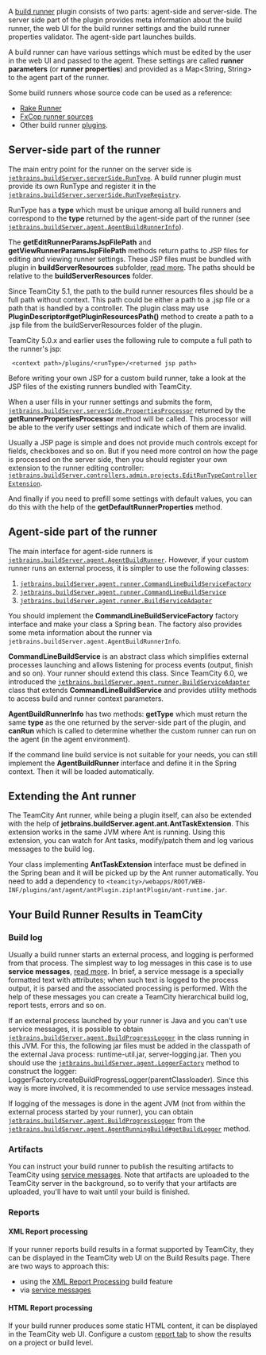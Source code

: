 [//]: # (title: Build Runner Plugin)
[//]: # (auxiliary-id: Build+Runner+Plugin.html)



A [build runner](https://www.jetbrains.com/help/teamcity/?build-runner) plugin consists of two parts: agent\-side and server\-side. The server side part of the plugin provides meta information about the build runner, the web UI for the build runner settings and the build runner properties validator. The agent\-side part launches builds.


A build runner can have various settings which must be edited by the user in the web UI and passed to the agent. These settings are called __runner parameters__ (or __runner properties__) and provided as a Map&lt;String, String&gt; to the agent part of the runner.

<tip>

Some build runners whose source code can be used as a reference:
* [Rake Runner](https://github.com/JetBrains/teamcity-rake)
* [FxCop runner sources](https://github.com/JetBrains/teamcity-fxcop)
* Other build runner [plugins](https://plugins.jetbrains.com/teamcity).
</tip>

## Server-side part of the runner

The main entry point for the runner on the server side is [`jetbrains.buildServer.serverSide.RunType`](http://javadoc.jetbrains.net/teamcity/openapi/current/jetbrains/buildServer/serverSide/RunType.html). A build runner plugin must provide its own RunType and register it in the [`jetbrains.buildServer.serverSide.RunTypeRegistry`](http://javadoc.jetbrains.net/teamcity/openapi/current/jetbrains/buildServer/serverSide/RunTypeRegistry.html).

RunType has a __type__ which must be unique among all build runners and correspond to the __type__ returned by the agent\-side part of the runner (see [`jetbrains.buildServer.agent.AgentBuildRunnerInfo`](http://javadoc.jetbrains.net/teamcity/openapi/current/jetbrains/buildServer/agent/AgentBuildRunnerInfo.html)).

The __getEditRunnerParamsJspFilePath__ and __getViewRunnerParamsJspFilePath__ methods return paths to JSP files for editing and viewing runner settings. These JSP files must be bundled with plugin in __buildServerResources__ subfolder, [read more](plugins-packaging.md#PluginsPackaging-WebResourcesPackaging). The paths should be relative to the __buildServerResources__ folder.

<note>

Since TeamCity 5.1, the path to the build runner resources files should be a full path without context. This path could be either a path to a .jsp file or a path that is handled by a controller. The plugin class may use __PluginDescriptor#getPluginResourcesPath()__ method to create a path to a .jsp file from the buildServerResources folder of the plugin.
</note>

<note>

TeamCity 5.0.x and earlier uses the following rule to compute a full path to the runner's jsp:


```shell
 <context path>/plugins/<runType>/<returned jsp path>

```


</note>

<tip>

Before writing your own JSP for a custom build runner, take a look at the JSP files of the existing runners bundled with TeamCity.
</tip>

When a user fills in your runner settings and submits the form, [`jetbrains.buildServer.serverSide.PropertiesProcessor`](http://javadoc.jetbrains.net/teamcity/openapi/current/jetbrains/buildServer/serverSide/PropertiesProcessor.html) returned by the __getRunnerPropertiesProcessor__ method will be called. This processor will be able to the verify user settings and indicate which of them are invalid.

Usually a JSP page is simple and does not provide much controls except for fields, checkboxes and so on. But if you need more control on how the page is processed on the server side, then you should register your own extension to the runner editing controller: [`jetbrains.buildServer.controllers.admin.projects.EditRunTypeControllerExtension`](http://javadoc.jetbrains.net/teamcity/openapi/current/jetbrains/buildServer/controllers/admin/projects/EditRunTypeControllerExtension.html).

And finally if you need to prefill some settings with default values, you can do this with the help of the __getDefaultRunnerProperties__ method.

## Agent-side part of the runner

The main interface for agent\-side runners is [`jetbrains.buildServer.agent.AgentBuildRunner`](http://javadoc.jetbrains.net/teamcity/openapi/current/jetbrains/buildServer/agent/AgentBuildRunner.html). However, if your custom runner runs an external process, it is simpler to use the following classes:
1. [`jetbrains.buildServer.agent.runner.CommandLineBuildServiceFactory`](http://javadoc.jetbrains.net/teamcity/openapi/current/jetbrains/buildServer/agent/runner/CommandLineBuildServiceFactory.html)
2. [`jetbrains.buildServer.agent.runner.CommandLineBuildService`](http://javadoc.jetbrains.net/teamcity/openapi/current/jetbrains/buildServer/agent/runner/CommandLineBuildService.html)
3. [`jetbrains.buildServer.agent.runner.BuildServiceAdapter`](http://javadoc.jetbrains.net/teamcity/openapi/current/jetbrains/buildServer/agent/runner/BuildServiceAdapter.html)

You should implement the __CommandLineBuildServiceFactory__ factory interface and make your class a Spring bean. The factory also provides some meta information about the runner via `jetbrains.buildServer.agent.AgentBuildRunnerInfo`.

__CommandLineBuildService__ is an abstract class which simplifies external processes launching and allows listening for process events (output, finish and so on). Your runner should extend this class. Since TeamCity 6.0, we introduced the [`jetbrains.buildServer.agent.runner.BuildServiceAdapter`](http://javadoc.jetbrains.net/teamcity/openapi/current/jetbrains/buildServer/agent/runner/BuildServiceAdapter.html) class that extends __CommandLineBuildService__ and provides utility methods to access build and runner context parameters.

__AgentBuildRunnerInfo__ has two methods: __getType__ which must return the same __type__ as the one returned by the server\-side part of the plugin, and __canRun__ which is called to determine whether the custom runner can run on the agent (in the agent environment).

If the command line build service is not suitable for your needs, you can still implement the __AgentBuildRunner__ interface and define it in the Spring context. Then it will be loaded automatically.

## Extending the Ant runner

The TeamCity Ant runner, while being a plugin itself, can also be extended with the help of __jetbrains.buildServer.agent.ant.AntTaskExtension__. This extension works in the same JVM where Ant is running. Using this extension, you can watch for Ant tasks, modify/patch them and log various messages to the build log.

Your class implementing __AntTaskExtension__ interface must be defined in the Spring bean and it will be picked up by the Ant runner automatically. You need to add a dependency to `<teamcity>/webapps/ROOT/WEB-INF/plugins/ant/agent/antPlugin.zip!antPlugin/ant-runtime.jar`.

## Your Build Runner Results in TeamCity

### Build log

Usually a build runner starts an external process, and logging is performed from that process. The simplest way to log messages in this case is to use __service messages__, [read more](https://www.jetbrains.com/help/teamcity/?build-script-interaction-with-teamcity). In brief, a service message is a specially formatted text with attributes; when such text is logged to the process output, it is parsed and the associated processing is performed. With the help of these messages you can create a TeamCity hierarchical build log, report tests, errors and so on.

If an external process launched by your runner is Java and you can't use service messages, it is possible to obtain [`jetbrains.buildServer.agent.BuildProgressLogger`](http://javadoc.jetbrains.net/teamcity/openapi/current/jetbrains/buildServer/agent/BuildProgressLogger.html) in the class running in this JVM. For this, the following jar files must be added in the classpath of the external Java process: runtime\-util.jar, server\-logging.jar. Then you should use the [`jetbrains.buildServer.agent.LoggerFactory`](http://javadoc.jetbrains.net/teamcity/openapi/current/jetbrains/buildServer/agent/LoggerFactory.html) method to construct the logger: LoggerFactory.createBuildProgressLogger(parentClassloader). Since this way is more involved, it is recommended to use service messages instead.

If logging of the messages is done in the agent JVM (not from within the external process started by your runner), you can obtain [`jetbrains.buildServer.agent.BuildProgressLogger`](http://javadoc.jetbrains.net/teamcity/openapi/current/jetbrains/buildServer/agent/BuildProgressLogger.html) from the [`jetbrains.buildServer.agent.AgentRunningBuild#getBuildLogger`](http://javadoc.jetbrains.net/teamcity/openapi/current/jetbrains/buildServer/agent/AgentRunningBuild.html#getBuildLogger) method.

### Artifacts

You can instruct your build runner to publish the resulting artifacts to TeamCity using [service messages](https://www.jetbrains.com/help/teamcity/?build-script-interaction-with-teamcity). Note that artifacts are uploaded to the TeamCity server in the background, so to verify that your artifacts are uploaded, you'll have to wait until your build is finished.  

### Reports

#### XML Report processing

If your runner reports build results in a format supported by TeamCity, they can be displayed in the TeamCity web UI on the Build Results page. There are two ways to approach this:
* using the [XML Report Processing](https://www.jetbrains.com/help/teamcity/?xml-report-processing) build feature
* via [service messages ](https://www.jetbrains.com/help/teamcity/?build-script-interaction-with-teamcity)

#### HTML Report processing

If your build runner produces some static HTML content, it can be displayed in the TeamCity web UI.  Configure a custom [report tab](https://www.jetbrains.com/help/teamcity/?including-third-party-reports-in-the-build-results) to show the results on a project or build level.

 
